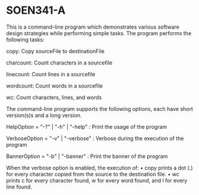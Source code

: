 # SOEN341-A
This is a command-line program which demonstrates various software design strategies while performing simple tasks.
The program performs the following tasks:

copy: Copy sourceFile to destinationFile

charcount: Count characters in a sourcefile

linecount: Count lines in a sourcefile

wordcount: Count words in a sourcefile

wc: Count characters, lines, and words


The command-line program supports the following options, each have short version(s)s and a long version.

HelpOption = "-?" | "-h" | "-help" : Print the usage of the program

VerboseOption = "-v" | "-verbose" : Verbose during the execution of the program

BannerOption = "-b" | "-banner" : Print the banner of the program


When the verbose option is enabled, the execution of:
• copy prints a dot (.) for every character copied from the source to the destination file.
• wc prints c for every character found, w for every word found, and l for every line found.
